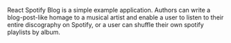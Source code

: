 React Spotify Blog is a simple example application. Authors can write a
blog-post-like homage to a musical artist and enable a user to listen to their entire discography on Spotify,
or a user can shuffle their own spotify playlists by album.
